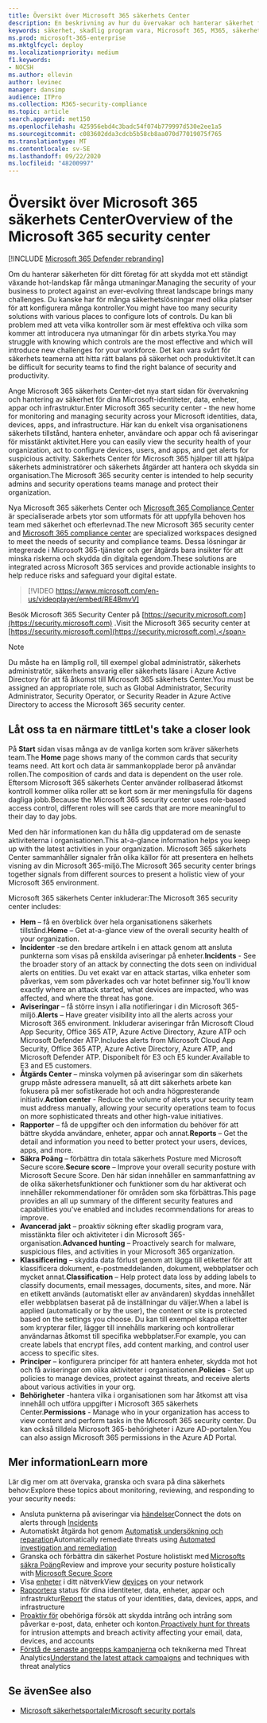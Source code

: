 ```yaml
---
title: Översikt över Microsoft 365 säkerhets Center
description: En beskrivning av hur du övervakar och hanterar säkerhet för dina Microsoft-identiteter, data, enheter och appar.
keywords: säkerhet, skadlig program vara, Microsoft 365, M365, säkerhets Center, övervaka, rapport, identiteter, data, enheter, appar
ms.prod: microsoft-365-enterprise
ms.mktglfcycl: deploy
ms.localizationpriority: medium
f1.keywords:
- NOCSH
ms.author: ellevin
author: levinec
manager: dansimp
audience: ITPro
ms.collection: M365-security-compliance
ms.topic: article
search.appverid: met150
ms.openlocfilehash: 425956ebd4c3badc54f074b779997d530e2ee1a5
ms.sourcegitcommit: c083602dda3cdcb5b58cb8aa070d77019075f765
ms.translationtype: MT
ms.contentlocale: sv-SE
ms.lasthandoff: 09/22/2020
ms.locfileid: "48200997"
---
```

# <a name="overview-of-the-microsoft-365-security-center"></a><span data-ttu-id="dde59-104">Översikt över Microsoft 365 säkerhets Center</span><span class="sxs-lookup"><span data-stu-id="dde59-104">Overview of the Microsoft 365 security center</span></span>

[!INCLUDE [Microsoft 365 Defender rebranding](../includes/microsoft-defender.md)]


<span data-ttu-id="dde59-105">Om du hanterar säkerheten för ditt företag för att skydda mot ett ständigt växande hot-landskap får många utmaningar.</span><span class="sxs-lookup"><span data-stu-id="dde59-105">Managing the security of your business to protect against an ever-evolving threat landscape brings many challenges.</span></span> <span data-ttu-id="dde59-106">Du kanske har för många säkerhetslösningar med olika platser för att konfigurera många kontroller.</span><span class="sxs-lookup"><span data-stu-id="dde59-106">You might have too many security solutions with various places to configure lots of controls.</span></span> <span data-ttu-id="dde59-107">Du kan bli problem med att veta vilka kontroller som är mest effektiva och vilka som kommer att introducera nya utmaningar för din arbets styrka.</span><span class="sxs-lookup"><span data-stu-id="dde59-107">You may struggle with knowing which controls are the most effective and which will introduce new challenges for your workforce.</span></span> <span data-ttu-id="dde59-108">Det kan vara svårt för säkerhets teamerna att hitta rätt balans på säkerhet och produktivitet.</span><span class="sxs-lookup"><span data-stu-id="dde59-108">It can be difficult for security teams to find the right balance of security and productivity.</span></span>

<span data-ttu-id="dde59-109">Ange Microsoft 365 säkerhets Center-det nya start sidan för övervakning och hantering av säkerhet för dina Microsoft-identiteter, data, enheter, appar och infrastruktur.</span><span class="sxs-lookup"><span data-stu-id="dde59-109">Enter Microsoft 365 security center - the new home for monitoring and managing security across your Microsoft identities, data, devices, apps, and infrastructure.</span></span> <span data-ttu-id="dde59-110">Här kan du enkelt visa organisationens säkerhets tillstånd, hantera enheter, användare och appar och få aviseringar för misstänkt aktivitet.</span><span class="sxs-lookup"><span data-stu-id="dde59-110">Here you can easily view the security health of your organization, act to configure devices, users, and apps, and get alerts for suspicious activity.</span></span> <span data-ttu-id="dde59-111">Säkerhets Center för Microsoft 365 hjälper till att hjälpa säkerhets administratörer och säkerhets åtgärder att hantera och skydda sin organisation.</span><span class="sxs-lookup"><span data-stu-id="dde59-111">The Microsoft 365 security center is intended to help security admins and security operations teams manage and protect their organization.</span></span>

<span data-ttu-id="dde59-112">Nya Microsoft 365 säkerhets Center och [Microsoft 365 Compliance Center](https://docs.microsoft.com/microsoft-365/compliance/microsoft-365-compliance-center) är specialiserade arbets ytor som utformats för att uppfylla behoven hos team med säkerhet och efterlevnad.</span><span class="sxs-lookup"><span data-stu-id="dde59-112">The new Microsoft 365 security center and [Microsoft 365 compliance center](https://docs.microsoft.com/microsoft-365/compliance/microsoft-365-compliance-center) are specialized workspaces designed to meet the needs of security and compliance teams.</span></span> <span data-ttu-id="dde59-113">Dessa lösningar är integrerade i Microsoft 365-tjänster och ger åtgärds bara insikter för att minska riskerna och skydda din digitala egendom.</span><span class="sxs-lookup"><span data-stu-id="dde59-113">These solutions are integrated across Microsoft 365 services and provide actionable insights to help reduce risks and safeguard your digital estate.</span></span>

>[!VIDEO https://www.microsoft.com/en-us/videoplayer/embed/RE4BmvV]

<span data-ttu-id="dde59-114">Besök Microsoft 365 Security Center på [https://security.microsoft.com](https://security.microsoft.com) .</span><span class="sxs-lookup"><span data-stu-id="dde59-114">Visit the Microsoft 365 security center at [https://security.microsoft.com](https://security.microsoft.com).</span></span> 

> [!NOTE]
> <span data-ttu-id="dde59-115">Du måste ha en lämplig roll, till exempel global administratör, säkerhets administratör, säkerhets ansvarig eller säkerhets läsare i Azure Active Directory för att få åtkomst till Microsoft 365 säkerhets Center.</span><span class="sxs-lookup"><span data-stu-id="dde59-115">You must be assigned an appropriate role, such as Global Administrator, Security Administrator, Security Operator, or Security Reader in Azure Active Directory to access the Microsoft 365 security center.</span></span>


## <a name="lets-take-a-closer-look"></a><span data-ttu-id="dde59-116">Låt oss ta en närmare titt</span><span class="sxs-lookup"><span data-stu-id="dde59-116">Let's take a closer look</span></span>

<span data-ttu-id="dde59-117">På **Start** sidan visas många av de vanliga korten som kräver säkerhets team.</span><span class="sxs-lookup"><span data-stu-id="dde59-117">The **Home** page shows many of the common cards that security teams need.</span></span> <span data-ttu-id="dde59-118">Att kort och data är sammankopplade beror på användar rollen.</span><span class="sxs-lookup"><span data-stu-id="dde59-118">The composition of cards and data is dependent on the user role.</span></span> <span data-ttu-id="dde59-119">Eftersom Microsoft 365 säkerhets Center använder rollbaserad åtkomst kontroll kommer olika roller att se kort som är mer meningsfulla för dagens dagliga jobb.</span><span class="sxs-lookup"><span data-stu-id="dde59-119">Because the Microsoft 365 security center uses role-based access control, different roles will see cards that are more meaningful to their day to day jobs.</span></span>  

<span data-ttu-id="dde59-120">Med den här informationen kan du hålla dig uppdaterad om de senaste aktiviteterna i organisationen.</span><span class="sxs-lookup"><span data-stu-id="dde59-120">This at-a-glance information helps you keep up with the latest activities in your organization.</span></span> <span data-ttu-id="dde59-121">Microsoft 365 säkerhets Center sammanhåller signaler från olika källor för att presentera en helhets visning av din Microsoft 365-miljö.</span><span class="sxs-lookup"><span data-stu-id="dde59-121">The Microsoft 365 security center brings together signals from different sources to present a holistic view of your Microsoft 365 environment.</span></span>

<span data-ttu-id="dde59-122">Microsoft 365 säkerhets Center inkluderar:</span><span class="sxs-lookup"><span data-stu-id="dde59-122">The Microsoft 365 security center includes:</span></span>

* <span data-ttu-id="dde59-123">**Hem** – få en överblick över hela organisationens säkerhets tillstånd.</span><span class="sxs-lookup"><span data-stu-id="dde59-123">**Home** – Get at-a-glance view of the overall security health of your organization.</span></span>
* <span data-ttu-id="dde59-124">**Incidenter** -se den bredare artikeln i en attack genom att ansluta punkterna som visas på enskilda aviseringar på enheter.</span><span class="sxs-lookup"><span data-stu-id="dde59-124">**Incidents** - See the broader story of an attack by connecting the dots seen on individual alerts on entities.</span></span> <span data-ttu-id="dde59-125">Du vet exakt var en attack startas, vilka enheter som påverkas, vem som påverkades och var hotet befinner sig.</span><span class="sxs-lookup"><span data-stu-id="dde59-125">You'll know exactly where an attack started, what devices are impacted, who was affected, and where the threat has gone.</span></span>
* <span data-ttu-id="dde59-126">**Aviseringar** – få större insyn i alla notifieringar i din Microsoft 365-miljö.</span><span class="sxs-lookup"><span data-stu-id="dde59-126">**Alerts** – Have greater visibility into all the alerts across your Microsoft 365 environment.</span></span> <span data-ttu-id="dde59-127">Inkluderar aviseringar från Microsoft Cloud App Security, Office 365 ATP, Azure Active Directory, Azure ATP och Microsoft Defender ATP.</span><span class="sxs-lookup"><span data-stu-id="dde59-127">Includes alerts from Microsoft Cloud App Security, Office 365 ATP, Azure Active Directory, Azure ATP, and Microsoft Defender ATP.</span></span> <span data-ttu-id="dde59-128">Disponibelt för E3 och E5 kunder.</span><span class="sxs-lookup"><span data-stu-id="dde59-128">Available to E3 and E5 customers.</span></span>  
* <span data-ttu-id="dde59-129">**Åtgärds Center** – minska volymen på aviseringar som din säkerhets grupp måste adressera manuellt, så att ditt säkerhets arbete kan fokusera på mer sofistikerade hot och andra högpresterande initiativ.</span><span class="sxs-lookup"><span data-stu-id="dde59-129">**Action center** - Reduce the volume of alerts your security team must address manually, allowing your security operations team to focus on more sophisticated threats and other high-value initiatives.</span></span>
* <span data-ttu-id="dde59-130">**Rapporter** – få de uppgifter och den information du behöver för att bättre skydda användare, enheter, appar och annat.</span><span class="sxs-lookup"><span data-stu-id="dde59-130">**Reports** – Get the detail and information you need to better protect your users, devices, apps, and more.</span></span>
* <span data-ttu-id="dde59-131">**Säkra Poäng** – förbättra din totala säkerhets Posture med Microsoft Secure score.</span><span class="sxs-lookup"><span data-stu-id="dde59-131">**Secure score** – Improve your overall security posture with Microsoft Secure Score.</span></span> <span data-ttu-id="dde59-132">Den här sidan innehåller en sammanfattning av de olika säkerhetsfunktioner och funktioner som du har aktiverat och innehåller rekommendationer för områden som ska förbättras.</span><span class="sxs-lookup"><span data-stu-id="dde59-132">This page provides an all up summary of the different security features and capabilities you've enabled and includes recommendations for areas to improve.</span></span>
* <span data-ttu-id="dde59-133">**Avancerad jakt** – proaktiv sökning efter skadlig program vara, misstänkta filer och aktiviteter i din Microsoft 365-organisation.</span><span class="sxs-lookup"><span data-stu-id="dde59-133">**Advanced hunting** – Proactively search for malware, suspicious files, and activities in your Microsoft 365 organization.</span></span>
* <span data-ttu-id="dde59-134">**Klassificering** – skydda data förlust genom att lägga till etiketter för att klassificera dokument, e-postmeddelanden, dokument, webbplatser och mycket annat.</span><span class="sxs-lookup"><span data-stu-id="dde59-134">**Classification** – Help protect data loss by adding labels to classify documents, email messages, documents, sites, and more.</span></span> <span data-ttu-id="dde59-135">När en etikett används (automatiskt eller av användaren) skyddas innehållet eller webbplatsen baserat på de inställningar du väljer.</span><span class="sxs-lookup"><span data-stu-id="dde59-135">When a label is applied (automatically or by the user), the content or site is protected based on the settings you choose.</span></span> <span data-ttu-id="dde59-136">Du kan till exempel skapa etiketter som krypterar filer, lägger till innehålls markering och kontrollerar användarnas åtkomst till specifika webbplatser.</span><span class="sxs-lookup"><span data-stu-id="dde59-136">For example, you can create labels that encrypt files, add content marking, and control user access to specific sites.</span></span>
* <span data-ttu-id="dde59-137">**Principer** – konfigurera principer för att hantera enheter, skydda mot hot och få aviseringar om olika aktiviteter i organisationen.</span><span class="sxs-lookup"><span data-stu-id="dde59-137">**Policies** - Set up policies to manage devices, protect against threats, and receive alerts about various activities in your org.</span></span>
* <span data-ttu-id="dde59-138">**Behörigheter** -hantera vilka i organisationen som har åtkomst att visa innehåll och utföra uppgifter i Microsoft 365 säkerhets Center.</span><span class="sxs-lookup"><span data-stu-id="dde59-138">**Permissions** - Manage who in your organization has access to view content and perform tasks in the Microsoft 365 security center.</span></span> <span data-ttu-id="dde59-139">Du kan också tilldela Microsoft 365-behörigheter i Azure AD-portalen.</span><span class="sxs-lookup"><span data-stu-id="dde59-139">You can also assign Microsoft 365 permissions in the Azure AD Portal.</span></span>

## <a name="learn-more"></a><span data-ttu-id="dde59-140">Mer information</span><span class="sxs-lookup"><span data-stu-id="dde59-140">Learn more</span></span>

<span data-ttu-id="dde59-141">Lär dig mer om att övervaka, granska och svara på dina säkerhets behov:</span><span class="sxs-lookup"><span data-stu-id="dde59-141">Explore these topics about monitoring, reviewing, and responding to your security needs:</span></span>

- <span data-ttu-id="dde59-142">Ansluta punkterna på aviseringar via [händelser](incident-queue.md)</span><span class="sxs-lookup"><span data-stu-id="dde59-142">Connect the dots on alerts through [Incidents](incident-queue.md)</span></span>
- <span data-ttu-id="dde59-143">Automatiskt åtgärda hot genom [Automatisk undersökning och reparation](mtp-autoir.md)</span><span class="sxs-lookup"><span data-stu-id="dde59-143">Automatically remediate threats using [Automated investigation and remediation](mtp-autoir.md)</span></span>
- <span data-ttu-id="dde59-144">Granska och förbättra din säkerhet Posture holistiskt med [Microsofts säkra Poäng](microsoft-secure-score.md)</span><span class="sxs-lookup"><span data-stu-id="dde59-144">Review and improve your security posture holistically with [Microsoft Secure Score](microsoft-secure-score.md)</span></span>
- <span data-ttu-id="dde59-145">Visa [enheter](device-profile.md) i ditt nätverk</span><span class="sxs-lookup"><span data-stu-id="dde59-145">View [devices](device-profile.md) on your network</span></span>
- <span data-ttu-id="dde59-146">[Rapportera](monitoring-and-reporting.md) status för dina identiteter, data, enheter, appar och infrastruktur</span><span class="sxs-lookup"><span data-stu-id="dde59-146">[Report](monitoring-and-reporting.md) the status of your identities, data, devices, apps, and infrastructure</span></span>
- <span data-ttu-id="dde59-147">[Proaktiv för](advanced-hunting-overview.md) obehöriga försök att skydda intrång och intrång som påverkar e-post, data, enheter och konton.</span><span class="sxs-lookup"><span data-stu-id="dde59-147">[Proactively hunt for threats](advanced-hunting-overview.md) for intrusion attempts and breach activity affecting your email, data, devices, and accounts</span></span>
- <span data-ttu-id="dde59-148">[Förstå de senaste angrepps kampanjerna](latest-attack-campaigns.md) och teknikerna med Threat Analytics</span><span class="sxs-lookup"><span data-stu-id="dde59-148">[Understand the latest attack campaigns](latest-attack-campaigns.md) and techniques with threat analytics</span></span>

## <a name="see-also"></a><span data-ttu-id="dde59-149">Se även</span><span class="sxs-lookup"><span data-stu-id="dde59-149">See also</span></span>

- [<span data-ttu-id="dde59-150">Microsoft säkerhetsportaler</span><span class="sxs-lookup"><span data-stu-id="dde59-150">Microsoft security portals</span></span>](portals.md)
